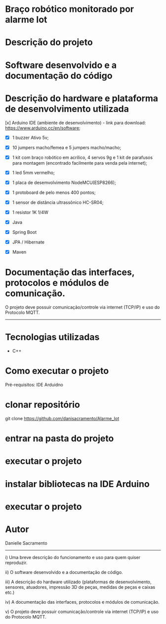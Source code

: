 # Braço robótico monitorado por alarme Iot 

# Descrição do projeto

# Software desenvolvido e a documentação do código

# Descrição do hardware e plataforma de desenvolvimento utilizada 
[x] Arduino IDE (ambiente de desenvolvimento) - link para download: https://www.arduino.cc/en/software;
- [X] 1 buzzer Ativo 5v;
- [X] 10 jumpers macho/femea e 5 jumpers macho/macho;
- [X] 1 kit com braço robótico em acrílico, 4 servos 9g e 1 kit de parafusos para montagem (encontrado facilmente para venda pela internet);
- [X] 1 led 5mm vermelho;
- [X] 1 placa de desemvolvimento NodeMCU(ESP8266);
- [X] 1 protoboard de pelo menos 400 pontos;
- [X] 1 sensor de distância ultrassônico HC-SR04;
- [X] 1 resistor 1K 1/4W

- [X] Java
- [X] Spring Boot
- [X] JPA / Hibernate
- [X] Maven

# Documentação das interfaces, protocolos e módulos de comunicação.

 O projeto deve possuir comunicação/controle via internet (TCP/IP) e uso do Protocolo MQTT.

---------------------------------------------------

# Tecnologias utilizadas
- C++

# Como executar o projeto

Pré-requisitos: IDE Arduidno

# clonar repositório
git clone https://github.com/danisacramento/Alarme_Iot

# entrar na pasta do projeto 

# executar o projeto

# instalar bibliotecas na IDE Arduino


# executar o projeto

# Autor

Danielle Sacramento


-------------
i)         Uma breve descrição do funcionamento e uso para quem quiser reproduzir.

ii)       O software desenvolvido e a documentação de código.

iii)      A descrição do hardware utilizado (plataformas de desenvolvimento, sensores, atuadores, impressão 3D de peças, medidas de peças e caixas etc.)

iv)      A documentação das interfaces, protocolos e módulos de comunicação.

v)       O projeto deve possuir comunicação/controle via internet (TCP/IP) e uso do Protocolo MQTT.
